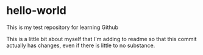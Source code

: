 # hello-world
This is my test repository for learning Github

This is a little bit about myself that I'm adding to readme so that this commit actually has changes, even if there is little to no substance.
